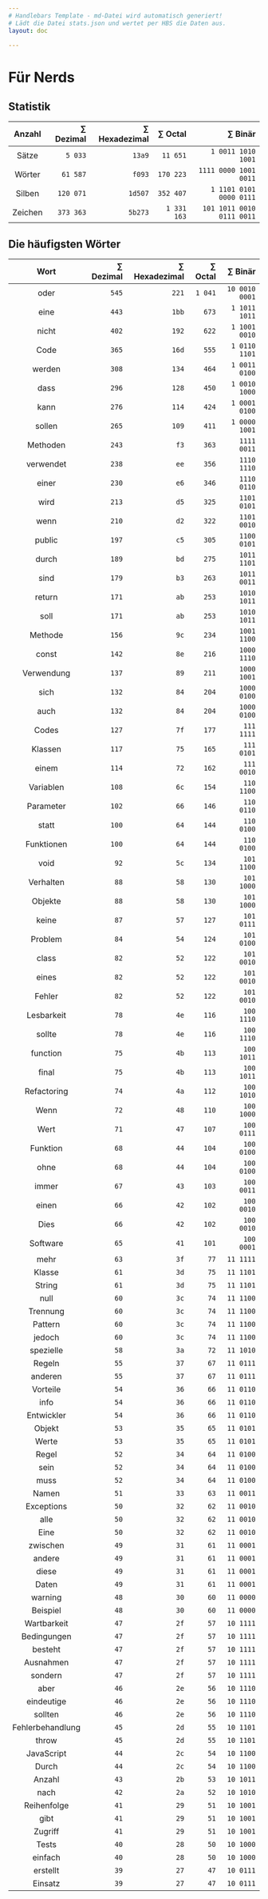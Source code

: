 ```yaml
---
# Handlebars Template - md-Datei wird automatisch generiert!
# Lädt die Datei stats.json und wertet per HBS die Daten aus.
layout: doc

---
```


# Für Nerds

## Statistik

| Anzahl | ∑ Dezimal | ∑ Hexadezimal | ∑ Octal | ∑ Binär |
|:------:|------:|------:|------:|------:|
| Sätze | `5 033` | `13a9` | `11 651` | `1 0011 1010 1001` |
| Wörter | `61 587` | `f093` | `170 223` | `1111 0000 1001 0011` |
| Silben | `120 071` | `1d507` | `352 407` | `1 1101 0101 0000 0111` |
| Zeichen | `373 363` | `5b273` | `1 331 163` | `101 1011 0010 0111 0011` |

## Die häufigsten Wörter

| Wort | ∑ Dezimal | ∑ Hexadezimal | ∑ Octal | ∑ Binär |
|:----:|--------:|---------------:|---------:|---------:|
| oder | `545` | `221` | `1 041` | `10 0010 0001` |
| eine | `443` | `1bb` | `673` | `1 1011 1011` |
| nicht | `402` | `192` | `622` | `1 1001 0010` |
| Code | `365` | `16d` | `555` | `1 0110 1101` |
| werden | `308` | `134` | `464` | `1 0011 0100` |
| dass | `296` | `128` | `450` | `1 0010 1000` |
| kann | `276` | `114` | `424` | `1 0001 0100` |
| sollen | `265` | `109` | `411` | `1 0000 1001` |
| Methoden | `243` | `f3` | `363` | `1111 0011` |
| verwendet | `238` | `ee` | `356` | `1110 1110` |
| einer | `230` | `e6` | `346` | `1110 0110` |
| wird | `213` | `d5` | `325` | `1101 0101` |
| wenn | `210` | `d2` | `322` | `1101 0010` |
| public | `197` | `c5` | `305` | `1100 0101` |
| durch | `189` | `bd` | `275` | `1011 1101` |
| sind | `179` | `b3` | `263` | `1011 0011` |
| return | `171` | `ab` | `253` | `1010 1011` |
| soll | `171` | `ab` | `253` | `1010 1011` |
| Methode | `156` | `9c` | `234` | `1001 1100` |
| const | `142` | `8e` | `216` | `1000 1110` |
| Verwendung | `137` | `89` | `211` | `1000 1001` |
| sich | `132` | `84` | `204` | `1000 0100` |
| auch | `132` | `84` | `204` | `1000 0100` |
| Codes | `127` | `7f` | `177` | `111 1111` |
| Klassen | `117` | `75` | `165` | `111 0101` |
| einem | `114` | `72` | `162` | `111 0010` |
| Variablen | `108` | `6c` | `154` | `110 1100` |
| Parameter | `102` | `66` | `146` | `110 0110` |
| statt | `100` | `64` | `144` | `110 0100` |
| Funktionen | `100` | `64` | `144` | `110 0100` |
| void | `92` | `5c` | `134` | `101 1100` |
| Verhalten | `88` | `58` | `130` | `101 1000` |
| Objekte | `88` | `58` | `130` | `101 1000` |
| keine | `87` | `57` | `127` | `101 0111` |
| Problem | `84` | `54` | `124` | `101 0100` |
| class | `82` | `52` | `122` | `101 0010` |
| eines | `82` | `52` | `122` | `101 0010` |
| Fehler | `82` | `52` | `122` | `101 0010` |
| Lesbarkeit | `78` | `4e` | `116` | `100 1110` |
| sollte | `78` | `4e` | `116` | `100 1110` |
| function | `75` | `4b` | `113` | `100 1011` |
| final | `75` | `4b` | `113` | `100 1011` |
| Refactoring | `74` | `4a` | `112` | `100 1010` |
| Wenn | `72` | `48` | `110` | `100 1000` |
| Wert | `71` | `47` | `107` | `100 0111` |
| Funktion | `68` | `44` | `104` | `100 0100` |
| ohne | `68` | `44` | `104` | `100 0100` |
| immer | `67` | `43` | `103` | `100 0011` |
| einen | `66` | `42` | `102` | `100 0010` |
| Dies | `66` | `42` | `102` | `100 0010` |
| Software | `65` | `41` | `101` | `100 0001` |
| mehr | `63` | `3f` | `77` | `11 1111` |
| Klasse | `61` | `3d` | `75` | `11 1101` |
| String | `61` | `3d` | `75` | `11 1101` |
| null | `60` | `3c` | `74` | `11 1100` |
| Trennung | `60` | `3c` | `74` | `11 1100` |
| Pattern | `60` | `3c` | `74` | `11 1100` |
| jedoch | `60` | `3c` | `74` | `11 1100` |
| spezielle | `58` | `3a` | `72` | `11 1010` |
| Regeln | `55` | `37` | `67` | `11 0111` |
| anderen | `55` | `37` | `67` | `11 0111` |
| Vorteile | `54` | `36` | `66` | `11 0110` |
| info | `54` | `36` | `66` | `11 0110` |
| Entwickler | `54` | `36` | `66` | `11 0110` |
| Objekt | `53` | `35` | `65` | `11 0101` |
| Werte | `53` | `35` | `65` | `11 0101` |
| Regel | `52` | `34` | `64` | `11 0100` |
| sein | `52` | `34` | `64` | `11 0100` |
| muss | `52` | `34` | `64` | `11 0100` |
| Namen | `51` | `33` | `63` | `11 0011` |
| Exceptions | `50` | `32` | `62` | `11 0010` |
| alle | `50` | `32` | `62` | `11 0010` |
| Eine | `50` | `32` | `62` | `11 0010` |
| zwischen | `49` | `31` | `61` | `11 0001` |
| andere | `49` | `31` | `61` | `11 0001` |
| diese | `49` | `31` | `61` | `11 0001` |
| Daten | `49` | `31` | `61` | `11 0001` |
| warning | `48` | `30` | `60` | `11 0000` |
| Beispiel | `48` | `30` | `60` | `11 0000` |
| Wartbarkeit | `47` | `2f` | `57` | `10 1111` |
| Bedingungen | `47` | `2f` | `57` | `10 1111` |
| besteht | `47` | `2f` | `57` | `10 1111` |
| Ausnahmen | `47` | `2f` | `57` | `10 1111` |
| sondern | `47` | `2f` | `57` | `10 1111` |
| aber | `46` | `2e` | `56` | `10 1110` |
| eindeutige | `46` | `2e` | `56` | `10 1110` |
| sollten | `46` | `2e` | `56` | `10 1110` |
| Fehlerbehandlung | `45` | `2d` | `55` | `10 1101` |
| throw | `45` | `2d` | `55` | `10 1101` |
| JavaScript | `44` | `2c` | `54` | `10 1100` |
| Durch | `44` | `2c` | `54` | `10 1100` |
| Anzahl | `43` | `2b` | `53` | `10 1011` |
| nach | `42` | `2a` | `52` | `10 1010` |
| Reihenfolge | `41` | `29` | `51` | `10 1001` |
| gibt | `41` | `29` | `51` | `10 1001` |
| Zugriff | `41` | `29` | `51` | `10 1001` |
| Tests | `40` | `28` | `50` | `10 1000` |
| einfach | `40` | `28` | `50` | `10 1000` |
| erstellt | `39` | `27` | `47` | `10 0111` |
| Einsatz | `39` | `27` | `47` | `10 0111` |
